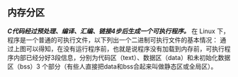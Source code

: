 ## 内存分区
***C代码经过预处理、编译、汇编、链接4步后生成一个可执行程序。***
在 Linux 下，程序是一个普通的可执行文件，以下列出一个二进制可执行文件的基本情况：
通过上图可以得知，在没有运行程序前，也就是说程序没有加载到内存前，可执行程序内部已经分好3段信息，分别为代码区（text）、数据区（data）和未初始化数据区（bss）3 个部分（有些人直接把data和bss合起来叫做静态区或全局区）。
